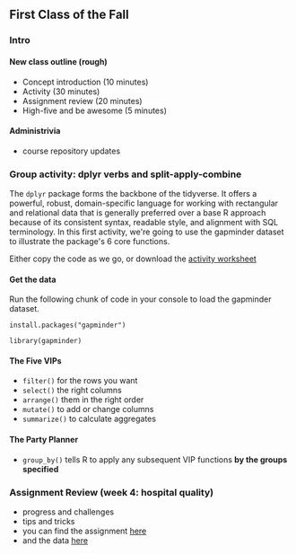 ## First Class of the Fall

### Intro

#### New class outline (rough)

- Concept introduction (10 minutes) 
- Activity (30 minutes) 
- Assignment review (20 minutes)
- High-five and be awesome (5 minutes)

#### Administrivia

- course repository updates

### Group activity: dplyr verbs and split-apply-combine

The `dplyr` package forms the backbone of the tidyverse. It offers a powerful, robust, domain-specific language for working with rectangular and relational data that is generally preferred over a base R approach because of its consistent syntax, readable style, and alignment with SQL terminology.
In this first activity, we're going to use the gapminder dataset to illustrate the package's 6 core functions. 

Either copy the code as we go, or download the [activity worksheet](../activities/dplyr-code-along_2019-09-04.R)

#### Get the data

Run the following chunk of code in your console to load the gapminder dataset. 

```
install.packages("gapminder")

library(gapminder)
```

#### The Five VIPs

- `filter()` for the rows you want
- `select()` the right columns
- `arrange()` them in the right order
- `mutate()` to add or change columns
- `summarize()` to calculate aggregates

#### The Party Planner

- `group_by()` tells R to apply any subsequent VIP functions **by the groups specified**

### Assignment Review (week 4: hospital quality) 

- progress and challenges
- tips and tricks
- you can find the assignment [here](https://github.com/blueprint-data-science-class/bpds-class-hub/blob/master/assignments/r-programming_week-04_hospital-quality.pdf)
- and the data [here](https://d396qusza40orc.cloudfront.net/rprog%2Fdata%2FProgAssignment3-data.zip)
